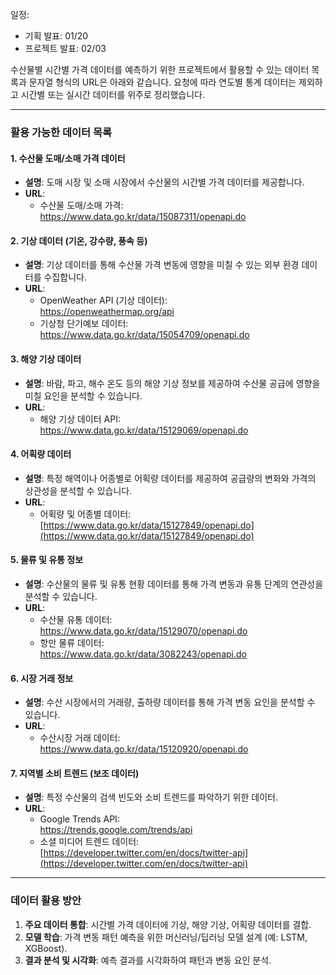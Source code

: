 일정:
- 기획 발표: 01/20
- 프로젝트 발표: 02/03


수산물별 시간별 가격 데이터를 예측하기 위한 프로젝트에서 활용할 수 있는 데이터 목록과 문자열 형식의 URL은 아래와 같습니다. 요청에 따라 연도별 통계 데이터는 제외하고 시간별 또는 실시간 데이터를 위주로 정리했습니다.

---

### **활용 가능한 데이터 목록**

#### **1. 수산물 도매/소매 가격 데이터**

- **설명**: 도매 시장 및 소매 시장에서 수산물의 시간별 가격 데이터를 제공합니다.
- **URL**:
    - 수산물 도매/소매 가격:  
        https://www.data.go.kr/data/15087311/openapi.do

#### **2. 기상 데이터 (기온, 강수량, 풍속 등)**

- **설명**: 기상 데이터를 통해 수산물 가격 변동에 영향을 미칠 수 있는 외부 환경 데이터를 수집합니다.
- **URL**:
    - OpenWeather API (기상 데이터):  
        https://openweathermap.org/api
    - 기상청 단기예보 데이터:  
        https://www.data.go.kr/data/15054709/openapi.do

#### **3. 해양 기상 데이터**

- **설명**: 바람, 파고, 해수 온도 등의 해양 기상 정보를 제공하여 수산물 공급에 영향을 미칠 요인을 분석할 수 있습니다.
- **URL**:
    - 해양 기상 데이터 API:  
        https://www.data.go.kr/data/15129069/openapi.do

#### **4. 어획량 데이터**

- **설명**: 특정 해역이나 어종별로 어획량 데이터를 제공하여 공급량의 변화와 가격의 상관성을 분석할 수 있습니다.
- **URL**:
    - 어획량 및 어종별 데이터:  
        [https://www.data.go.kr/data/15127849/openapi.do](https://www.data.go.kr/data/15127849/openapi.do)

#### **5. 물류 및 유통 정보**

- **설명**: 수산물의 물류 및 유통 현황 데이터를 통해 가격 변동과 유통 단계의 연관성을 분석할 수 있습니다.
- **URL**:
    - 수산물 유통 데이터:  
        https://www.data.go.kr/data/15129070/openapi.do
    - 항만 물류 데이터:  
        https://www.data.go.kr/data/3082243/openapi.do

#### **6. 시장 거래 정보**

- **설명**: 수산 시장에서의 거래량, 출하량 데이터를 통해 가격 변동 요인을 분석할 수 있습니다.
- **URL**:
    - 수산시장 거래 데이터:  
        https://www.data.go.kr/data/15120920/openapi.do

#### **7. 지역별 소비 트렌드 (보조 데이터)**

- **설명**: 특정 수산물의 검색 빈도와 소비 트렌드를 파악하기 위한 데이터.
- **URL**:
    - Google Trends API:  
        https://trends.google.com/trends/api
    - 소셜 미디어 트렌드 데이터:  
        [https://developer.twitter.com/en/docs/twitter-api](https://developer.twitter.com/en/docs/twitter-api)

---

### **데이터 활용 방안**

1. **주요 데이터 통합**: 시간별 가격 데이터에 기상, 해양 기상, 어획량 데이터를 결합.
2. **모델 학습**: 가격 변동 패턴 예측을 위한 머신러닝/딥러닝 모델 설계 (예: LSTM, XGBoost).
3. **결과 분석 및 시각화**: 예측 결과를 시각화하여 패턴과 변동 요인 분석.